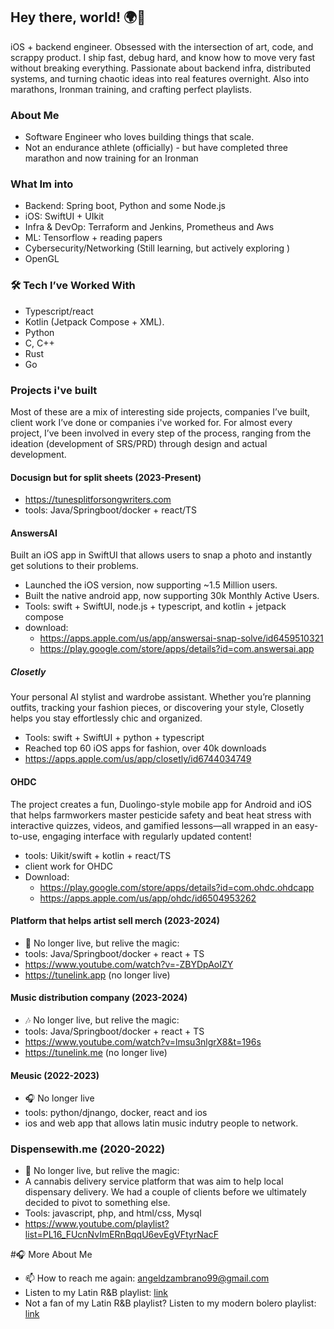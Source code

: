 ## Hey there, world! 🌍👋

iOS + backend engineer. Obsessed with the intersection of art, code, and scrappy product. I ship fast, debug hard, and know how to move very fast without breaking everything. Passionate about backend infra, distributed systems, and turning chaotic ideas into real features overnight. Also into marathons, Ironman training, and crafting perfect playlists.

### About Me 
- Software Engineer who loves building things that scale.
- Not an endurance athlete (officially) - but have completed three marathon and  now training for an Ironman 

### What Im into 
- Backend: Spring boot, Python and some Node.js 
- iOS: SwiftUI + UIkit
- Infra & DevOp: Terraform and Jenkins, Prometheus and Aws
- ML: Tensorflow + reading papers
- Cybersecurity/Networking (Still learning, but actively exploring )
- OpenGL

### 🛠 Tech I’ve Worked With

 - Typescript/react
 - Kotlin (Jetpack Compose + XML).
 - Python
 - C, C++
 - Rust
 - Go


### Projects i've built
Most of these are a mix of interesting side projects, companies I’ve built, client work I’ve done or companies i've worked for. For almost every project, I’ve been involved in every step of the process, ranging from the ideation (development of SRS/PRD) through design and actual development.


#### Docusign but for split sheets (2023-Present)
-  https://tunesplitforsongwriters.com
- tools: Java/Springboot/docker + react/TS


#### AnswersAI 

Built an iOS app in SwiftUI that allows users to snap a photo and instantly get solutions to their problems.
- Launched the iOS version, now supporting ~1.5 Million users.
- Built the native android app, now supporting 30k Monthly Active Users. 
- Tools: swift + SwiftUI, node.js + typescript, and kotlin + jetpack compose
- download:
  - https://apps.apple.com/us/app/answersai-snap-solve/id6459510321
  - https://play.google.com/store/apps/details?id=com.answersai.app

 ##### Closetly 
 Your personal AI stylist and wardrobe assistant. Whether you’re planning outfits, tracking your fashion pieces, or discovering your style, Closetly helps you stay effortlessly chic and organized.
  - Tools: swift + SwiftUI + python + typescript
  - Reached top 60 iOS apps for fashion, over 40k downloads
  - https://apps.apple.com/us/app/closetly/id6744034749

#### OHDC 
The project creates a fun, Duolingo-style mobile app for Android and iOS that helps farmworkers master pesticide safety and beat heat stress with interactive quizzes, videos, and gamified lessons—all wrapped in an easy-to-use, engaging interface with regularly updated content!
- tools: Uikit/swift + kotlin + react/TS
- client work for OHDC
- Download:
   - https://play.google.com/store/apps/details?id=com.ohdc.ohdcapp
   - https://apps.apple.com/us/app/ohdc/id6504953262

#### Platform that helps artist sell merch (2023-2024)
- 🎤 No longer live, but relive the magic:
- tools: Java/Springboot/docker + react + TS
- https://www.youtube.com/watch?v=-ZBYDpAoIZY
- https://tunelink.app (no longer live)

#### Music distribution company (2023-2024)
- 🎶 No longer live, but relive the magic:
- tools: Java/Springboot/docker + react + TS
- https://www.youtube.com/watch?v=lmsu3nlgrX8&t=196s
- https://tunelink.me (no longer live)

#### Meusic (2022-2023)
- 🎧 No longer live
- tools: python/djnango, docker, react and ios
- ios and web app that allows latin music indutry people to network.

### Dispensewith.me (2020-2022)
- 🌿 No longer live, but relive the magic:
- A cannabis delivery service platform that was aim to help local dispensary delivery. We had a couple of clients before we ultimately decided to pivot to something else. 
- Tools: javascript, php, and html/css, Mysql  
- https://www.youtube.com/playlist?list=PL16_FUcnNvImERnBqqU6evEgVFtyrNacF

#🎧 More About Me 
- 📫 How to reach me again: angeldzambrano99@gmail.com 
- Listen to my Latin R&B playlist: <a href="https://open.spotify.com/playlist/1uXII1uCQ1dW0Zo6lupxmh?si=708ae888e9fd4639">link</a>
- Not a fan of my Latin R&B playlist? Listen to my modern bolero playlist: <a href="https://open.spotify.com/playlist/4Wj0LgnWk1lsSAjA5agFPg?si=39c9abfa1a304d2e">link</a>
